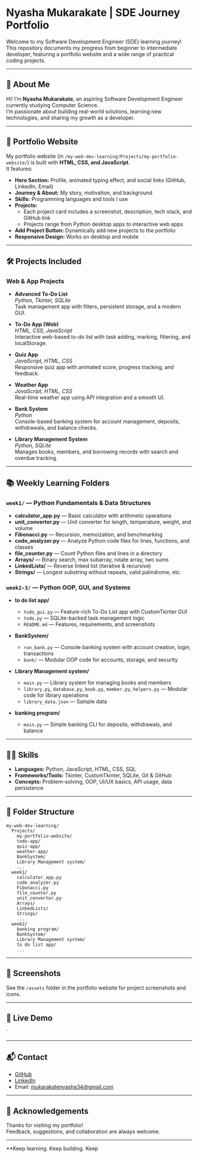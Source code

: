 # Nyasha Mukarakate | SDE Journey Portfolio

Welcome to my Software Development Engineer (SDE) learning journey!  
This repository documents my progress from beginner to intermediate developer, featuring a portfolio website and a wide range of practical coding projects.

---

## 🌟 About Me

Hi! I’m **Nyasha Mukarakate**, an aspiring Software Development Engineer currently studying Computer Science.  
I’m passionate about building real-world solutions, learning new technologies, and sharing my growth as a developer.

---

## 🚀 Portfolio Website

My portfolio website (in `/my-web-dev-learning/Projects/my-portfolio-website/`) is built with **HTML, CSS, and JavaScript**.  
It features:

- **Hero Section:** Profile, animated typing effect, and social links (GitHub, LinkedIn, Email)
- **Journey & About:** My story, motivation, and background
- **Skills:** Programming languages and tools I use
- **Projects:**  
  - Each project card includes a screenshot, description, tech stack, and GitHub link
  - Projects range from Python desktop apps to interactive web apps
- **Add Project Button:** Dynamically add new projects to the portfolio
- **Responsive Design:** Works on desktop and mobile

---

## 🛠️ Projects Included

### Web & App Projects

- **Advanced To-Do List**  
  *Python, Tkinter, SQLite*  
  Task management app with filters, persistent storage, and a modern GUI.

- **To-Do App (Web)**  
  *HTML, CSS, JavaScript*  
  Interactive web-based to-do list with task adding, marking, filtering, and localStorage.

- **Quiz App**  
  *JavaScript, HTML, CSS*  
  Responsive quiz app with animated score, progress tracking, and feedback.

- **Weather App**  
  *JavaScript, HTML, CSS*  
  Real-time weather app using API integration and a smooth UI.

- **Bank System**  
  *Python*  
  Console-based banking system for account management, deposits, withdrawals, and balance checks.

- **Library Management System**  
  *Python, SQLite*  
  Manages books, members, and borrowing records with search and overdue tracking.

---

## 📚 Weekly Learning Folders

### `week1/` — Python Fundamentals & Data Structures

- **calculator_app.py** — Basic calculator with arithmetic operations
- **unit_convertor.py** — Unit converter for length, temperature, weight, and volume
- **Fibonacci.py** — Recursion, memoization, and benchmarking
- **code_analyzer.py** — Analyze Python code files for lines, functions, and classes
- **file_counter.py** — Count Python files and lines in a directory
- **Arrays/** — Binary search, max subarray, rotate array, two sums
- **LinkedLists/** — Reverse linked list (iterative & recursive)
- **Strings/** — Longest substring without repeats, valid palindrome, etc.

### `week2-3/` — Python OOP, GUI, and Systems

- **to do list app/**  
  - `todo_gui.py` — Feature-rich To-Do List app with CustomTkinter GUI  
  - `todo.py` — SQLite-backed task management logic  
  - `README.md` — Features, requirements, and screenshots

- **BankSystem/**  
  - `run_bank.py` — Console banking system with account creation, login, transactions  
  - `bank/` — Modular OOP code for accounts, storage, and security

- **Library Management system/**  
  - `main.py` — Library system for managing books and members  
  - `library.py`, `database.py`, `book.py`, `member.py`, `helpers.py` — Modular code for library operations  
  - `library_data.json` — Sample data

- **banking program/**  
  - `main.py` — Simple banking CLI for deposits, withdrawals, and balance

---

## 🧑‍💻 Skills

- **Languages:** Python, JavaScript, HTML, CSS, SQL
- **Frameworks/Tools:** Tkinter, CustomTkinter, SQLite, Git & GitHub
- **Concepts:** Problem-solving, OOP, UI/UX basics, API usage, data persistence

---

## 📂 Folder Structure

```
my-web-dev-learning/
  Projects/
    my-portfolio-website/
    todo-app/
    quiz-app/
    weather-app/
    BankSystem/
    Library Management system/
    ...
  week1/
    calculator_app.py
    code_analyzer.py
    Fibonacci.py
    file_counter.py
    unit_convertor.py
    Arrays/
    LinkedLists/
    Strings/
    ...
  week2/
    banking program/
    BankSystem/
    Library Management system/
    to do list app/
    ...
```

---

## 📸 Screenshots

See the `/assets` folder in the portfolio website for project screenshots and icons.

---

## 🔗 Live Demo

`

---

## 📬 Contact

- [GitHub](https://github.com/NYASHAMUKARAKATE)
- [LinkedIn](https://www.linkedin.com/in/nyasha-mukarakate-361905356)
- Email: <mukarakatenyasha34@gmail.com>

---

## 🙏 Acknowledgements

Thanks for visiting my portfolio!  
Feedback, suggestions, and collaboration are always welcome.

---

**Keep learning. Keep building. Keep
